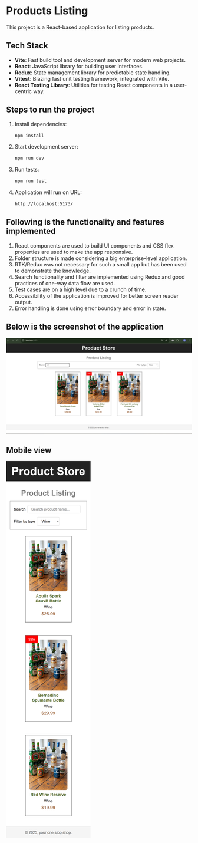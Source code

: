 # Products Listing

This project is a React-based application for listing products.

## Tech Stack

-   **Vite**: Fast build tool and development server for modern web projects.
-   **React**: JavaScript library for building user interfaces.
-   **Redux**: State management library for predictable state handling.
-   **Vitest**: Blazing fast unit testing framework, integrated with Vite.
-   **React Testing Library**: Utilities for testing React components in a user-centric way.

## Steps to run the project

1. Install dependencies:
    ```bash
    npm install
    ```
2. Start development server:
    ```bash
    npm run dev
    ```
3. Run tests:
    ```bash
    npm run test
    ```
4. Application will run on URL:
    ```bash
    http://localhost:5173/
    ```

## Following is the functionality and features implemented

1. React components are used to build UI components and CSS flex properties are used to make the app responsive.
2. Folder structure is made considering a big enterprise-level application.
3. RTK/Redux was not necessary for such a small app but has been used to demonstrate the knowledge.
4. Search functionality and filter are implemented using Redux and good practices of one-way data flow are used.
5. Test cases are on a high level due to a crunch of time.
6. Accessibility of the application is improved for better screen reader output.
7. Error handling is done using error boundary and error in state.

## Below is the screenshot of the application

![alt text](image.png)

## Mobile view

![alt text](mobile_view_.png)
